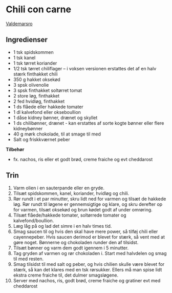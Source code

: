 # Chili con carne
[Valdemarsro](http://www.valdemarsro.dk/chili-con-carne/)

## Ingredienser
- 1 tsk spidskommen
- 1 tsk kanel
- 1 tsk tørret koriander
- 1/2 tsk tørret chiliflager – i voksen versionen erstattes det af en halv stærk finthakket chili
- 350 g hakket oksekød
- 3 spsk olivenolie
- 3 spsk finthakket soltørret tomat
- 2 store løg, finthakket
- 2 fed hvidløg, finthakket
- 1 ds flåede eller hakkede tomater
- 1 dl kalvefond eller okseboullion
- 1 dåse kidney bønner, drænet og skyllet
- 1 ds chilibønner, drænet - kan erstattes af sorte kogte bønner eller flere kidneybønner
- 40 g mørk chokolade, til at smage til med
- Salt og friskkværnet peber

**Tilbehør**
- fx. nachos, ris eller et godt brød, creme fraiche og evt cheddarost

## Trin
1. Varm olien i en sauterpande eller en gryde.
2. Tilsæt spidskommen, kanel, koriander, hvidløg og chili.
3. Rør rundt i et par minutter, skru lidt ned for varmen og tilsæt de hakkede løg. Rør rundt til løgene er gennemsigtige og klare, og skru derefter op for varmen, tilsæt oksekød og brun kødet godt af under omrøring.
4. Tilsæt flåede/hakkede tomater, soltørrede tomater og kalvefond/boullion.
5. Læg låg på og lad det simre i en halv times tid.
6. Smag saucen til og hvis den skal have mere power, så tilføj chili eller cayennepeber. Hvis saucen derimod er blevet for stærk, så vent med at gøre noget. Bønnerne og chokoladen runder den af tilsidst.
7. Tilsæt bønner og varm dem godt igennem i 5 minutter.
8. Tag gryden af varmen og rør chokoladen i. Start med halvdelen og smag til med resten.
9. Smag tilsidst til med salt og peber, og hvis chilien skulle være blevet for stærk, så kan det klares med en tsk rørsukker. Ellers må man spise lidt ekstra creme fraiche til, det dulmer smagsløgene.
10. Server med nachos, ris, godt brød, creme fraiche og gratiner evt med cheddarost